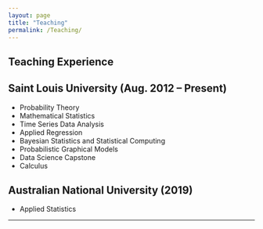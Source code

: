 ```yaml
---
layout: page
title: "Teaching"
permalink: /Teaching/
---
```


## Teaching Experience

## Saint Louis University (Aug. 2012 – Present)

- Probability Theory 
- Mathematical Statistics 
- Time Series Data Analysis 
- Applied Regression   
- Bayesian Statistics and Statistical Computing  
- Probabilistic Graphical Models 
- Data Science Capstone
- Calculus  


##  Australian National University (2019)

- Applied Statistics
  
---

